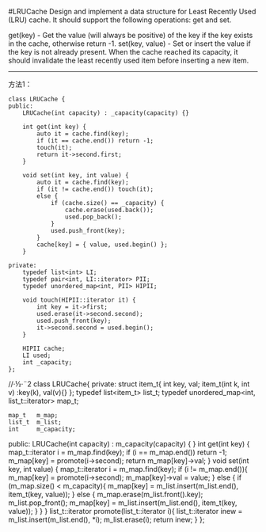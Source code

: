 #LRUCache
Design and implement a data structure for Least Recently Used (LRU) cache. It should support the following operations: 
get and set.

get(key) - Get the value (will always be positive) of the key if the key exists in the cache, otherwise return -1.
set(key, value) - Set or insert the value if the key is not already present. When the cache reached its capacity, 
it should invalidate the least recently used item before inserting a new item.


---



方法1：

```
class LRUCache {
public:
    LRUCache(int capacity) : _capacity(capacity) {}

    int get(int key) {
        auto it = cache.find(key);
        if (it == cache.end()) return -1;
        touch(it);
        return it->second.first;
    }

    void set(int key, int value) {
        auto it = cache.find(key);
        if (it != cache.end()) touch(it);
        else {
            if (cache.size() == _capacity) {
                cache.erase(used.back());
                used.pop_back();
            }
            used.push_front(key);
        }
        cache[key] = { value, used.begin() };
    }

private:
    typedef list<int> LI;
    typedef pair<int, LI::iterator> PII;
    typedef unordered_map<int, PII> HIPII;

    void touch(HIPII::iterator it) {
        int key = it->first;
        used.erase(it->second.second);
        used.push_front(key);
        it->second.second = used.begin();
    }

    HIPII cache;
    LI used;
    int _capacity;
};
```


//·½·¨2
class LRUCache{
private:
    struct item_t{
        int key, val;
        item_t(int k, int v) :key(k), val(v){}
    };
    typedef list<item_t> list_t;
    typedef unordered_map<int, list_t::iterator> map_t;

    map_t   m_map;
    list_t  m_list;
    int     m_capacity;
public:
    LRUCache(int capacity) : m_capacity(capacity) {
    }
    int get(int key) {
        map_t::iterator i = m_map.find(key);
        if (i == m_map.end()) return -1;
        m_map[key] = promote(i->second);
        return m_map[key]->val;
    }
    void set(int key, int value) {
        map_t::iterator i = m_map.find(key);
        if (i != m_map.end()){
            m_map[key] = promote(i->second);
            m_map[key]->val = value;
        }
        else {
            if (m_map.size() < m_capacity){
                m_map[key] = m_list.insert(m_list.end(), item_t(key, value));
            }
            else {
                m_map.erase(m_list.front().key);
                m_list.pop_front();
                m_map[key] = m_list.insert(m_list.end(), item_t(key, value));
            }
        }
    }
    list_t::iterator promote(list_t::iterator i){
        list_t::iterator inew = m_list.insert(m_list.end(), *i);
        m_list.erase(i);
        return inew;
    }
};
